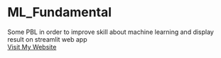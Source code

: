 # ML_Fundamental
Some PBL in order to improve skill about machine learning and display result on streamlit web app
<br>
<a href="https://hungsvdut2k2-ml-fundamentals-app-rzv0lf.streamlit.app/">Visit My Website</a>
